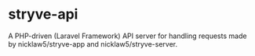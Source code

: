 # stryve-api
A PHP-driven (Laravel Framework) API server for handling requests made by nicklaw5/stryve-app and nicklaw5/stryve-server.
